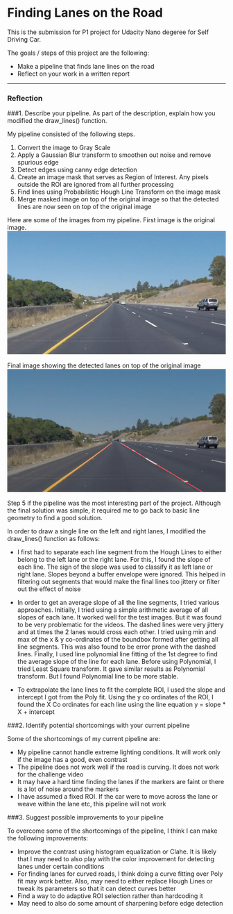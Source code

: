 # Finding Lanes on the Road
This is the submission for P1 project for Udacity Nano degeree for Self Driving Car.

The goals / steps of this project are the following:

* Make a pipeline that finds lane lines on the road
* Reflect on your work in a written report


[//]: # (Image References)

[image1]: ./examples/grayscale.jpg "Grayscale"
[image2]: ./test_images/solidYellowCurve.jpg
[image3]: ./test_images/processed/solidYellowCurve.jpg

---

### Reflection

###1. Describe your pipeline. As part of the description, explain how you modified the draw_lines() function.

My pipeline consisted of the following steps. 

1. Convert the image to Gray Scale
2. Apply a Gaussian Blur transform to smoothen out noise and remove spurious edge
3. Detect edges using canny edge detection
4. Create an image mask that serves as Region of Interest. Any pixels outside the ROI are ignored from all further processing
5. Find lines using Probabilistic Hough Line Transform on the image mask 
6. Merge masked image on top of the original image so that the detected lines are now seen on top of the original image

Here are some of the images from my pipeline. First image is the original image.
![alt text][image2]


Final image showing the detected lanes on top of the original image
![alt text][image3]

Step 5 if the pipeline was the most interesting part of the project. Although the final solution was simple, it required me to 
go back to basic line geometry to find a good solution.

In order to draw a single line on the left and right lanes, I modified the draw_lines() function as follows:

- I first had to separate each line segment from the Hough Lines to either belong to the left lane or the right lane. For this, I found the slope of each line. The sign of the slope was used to classify it as left lane or right lane. Slopes beyond a buffer envelope were ignored. This helped in filtering out segments that would make the final lines too jittery or filter out the effect of noise

- In order to get an average slope of all the line segments, I tried various approaches. Initially, I tried using a simple arithmetic average of all slopes of each lane. It worked well for the test images. But it was found to be very problematic for the videos. The dashed lines were very jittery and at times the 2 lanes would cross each other. I tried using min and max of the x & y co-ordinates of the boundbox formed after getting all line segments. This was also found to be error prone with the dashed lines. Finally, I used line polynomial line fitting of the 1st degree to find the average slope of the line for each lane. Before using Polynomial, I tried Least Square transform. It gave similar results as Polynomial transform. But I found Polynomial line to be more stable.

- To extrapolate the lane lines to fit the complete ROI, I used the slope and intercept I got from the Poly fit. Using the y co ordinates of the ROI, I found the X Co ordinates for each line using the line equation y = slope * X + intercept




###2. Identify potential shortcomings with your current pipeline


Some of the shortcomings of my current pipeline are:
- My pipeline cannot handle extreme lighting conditions. It will work only if the image has a good, even contrast
- The pipeline does not work well if the road is curving. It does not work for the challenge video
- It may have a hard time finding the lanes if the markers are faint or there is a lot of noise around the markers
- I have assumed a fixed ROI. If the car were to move across the lane or weave within the lane etc, this pipeline will not work



###3. Suggest possible improvements to your pipeline

To overcome some of the shortcomings of the pipeline, I think I can make the following improvements:
- Improve the contrast using histogram equalization or Clahe. It is likely that I may need to also play with the color improvement for detecting lanes under certain conditions
- For finding lanes for curved roads, I think doing a curve fitting over Poly fit may work better. Also, may need to either replace Hough Lines or tweak its parameters so that it can detect curves better
- Find a way to do adaptive ROI selection rather than hardcoding it
- May need to also do some amount of sharpening before edge detection
